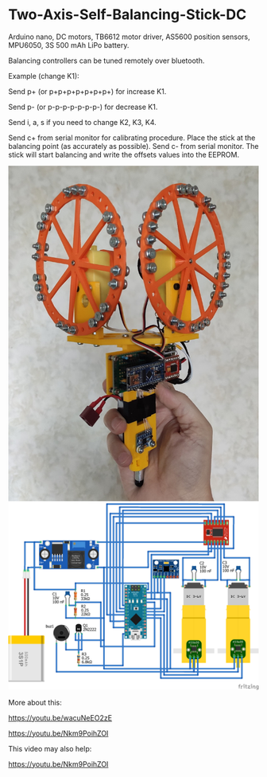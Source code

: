 # Two-Axis-Self-Balancing-Stick-DC
 
Arduino nano, DC motors, TB6612 motor driver, AS5600 position sensors, MPU6050, 3S 500 mAh LiPo battery.

Balancing controllers can be tuned remotely over bluetooth.

Example (change K1):

Send p+ (or p+p+p+p+p+p+p+) for increase K1.

Send p- (or p-p-p-p-p-p-p-) for decrease K1.

Send i, a, s if you need to change K2, K3, K4.

Send c+ from serial monitor for calibrating procedure. Place the stick at the balancing point (as accurately as possible). Send c- from serial monitor. The stick will start balancing and write the offsets values ​​into the EEPROM.

<img src="/pictures/stick.jpg" alt="Balancing stick pic"/>
<img src="/pictures/schematic.png" alt="Schematic"/>

More about this:

https://youtu.be/wacuNeEO2zE

https://youtu.be/Nkm9PoihZOI

This video may also help:

https://youtu.be/Nkm9PoihZOI